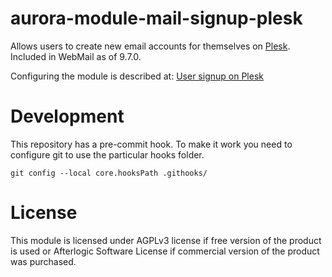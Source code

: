 # aurora-module-mail-signup-plesk

Allows users to create new email accounts for themselves on [Plesk](https://www.plesk.com/). Included in WebMail as of 9.7.0.

Configuring the module is described at: [User signup on Plesk](https://afterlogic.com/docs/webmail-pro/configuring-webmail/user-signup-on-plesk)

# Development
This repository has a pre-commit hook. To make it work you need to configure git to use the particular hooks folder.

`git config --local core.hooksPath .githooks/`

# License
This module is licensed under AGPLv3 license if free version of the product is used or Afterlogic Software License if commercial version of the product was purchased.
